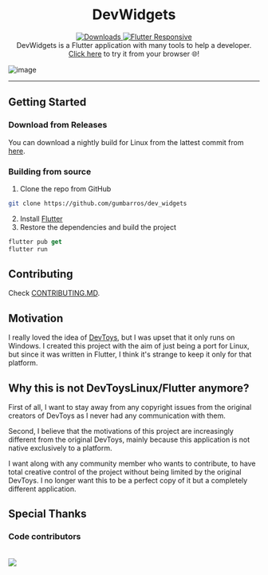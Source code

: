 <div align="center">
<h1>
    DevWidgets
</h1>
  <a href="https://github.com/gumbarros/dev_widgets/releases">
    <img src="https://img.shields.io/badge/Download-22272e?logo=github" alt="Downloads">
  </a>
  <a href="https://github.com/Codelessly/ResponsiveFramework">
    <img src="https://img.shields.io/badge/flutter-responsive-brightgreen.svg" alt="Flutter Responsive">
  </a>
  <br>
  DevWidgets is a Flutter application with many tools to help a developer.<br>
  <a href="https://gumbarros.github.io/dev_widgets">Click here</a> to try it from your browser 🌐!
</div>


![image](https://user-images.githubusercontent.com/52143624/194762508-a4be570e-66cc-4dde-8c78-ba2f2ea53e6e.png)

---
## Getting Started

### Download from Releases
You can download a nightly build for Linux from the lattest commit from [here](https://github.com/gumbarros/dev_widgets/releases).


### Building from source

1. Clone the repo from GitHub
```sh
git clone https://github.com/gumbarros/dev_widgets
```
2. Install [Flutter](https://docs.flutter.dev/get-started/install/linux)
3. Restore the dependencies and build the project
```dart
flutter pub get
flutter run
```

## Contributing
Check [CONTRIBUTING.MD](https://github.com/gumbarros/dev_widgets/blob/master/CONTRIBUTING.md).


## Motivation
I really loved the idea of [DevToys](https://github.com/veler/DevToys), but I was upset that it only runs on Windows. I created this project with the aim of just being a port for Linux, but since it was written in Flutter, I think it's strange to keep it only for that platform.

## Why this is not DevToysLinux/Flutter anymore?
First of all, I want to stay away from any copyright issues from the original creators of DevToys as I never had any communication with them.

Second, I believe that the motivations of this project are increasingly different from the original DevToys, mainly because this application is not native exclusively to a platform.

I want along with any community member who wants to contribute, to have total creative control of the project without being limited by the original DevToys. I no longer want this to be a perfect copy of it but a completely different application.

## Special Thanks
### Code contributors
<br>
<a href="https://github.com/gumbarros/dev_widgets/graphs/contributors">
  <img src="https://contrib.rocks/image?repo=gumbarros/devtoysflutter" />
</a>
